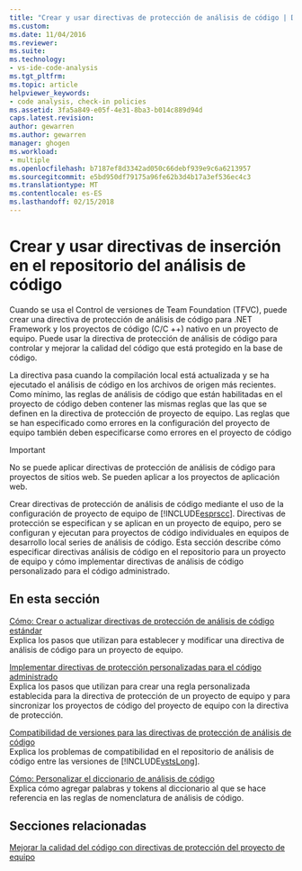 ```yaml
---
title: "Crear y usar directivas de protección de análisis de código | Documentos de Microsoft"
ms.custom: 
ms.date: 11/04/2016
ms.reviewer: 
ms.suite: 
ms.technology:
- vs-ide-code-analysis
ms.tgt_pltfrm: 
ms.topic: article
helpviewer_keywords:
- code analysis, check-in policies
ms.assetid: 3fa5a849-e05f-4e31-8ba3-b014c889d94d
caps.latest.revision: 
author: gewarren
ms.author: gewarren
manager: ghogen
ms.workload:
- multiple
ms.openlocfilehash: b7187ef8d3342ad050c66debf939e9c6a6213957
ms.sourcegitcommit: e5bd950df79175a96fe62b3d4b17a3ef536ec4c3
ms.translationtype: MT
ms.contentlocale: es-ES
ms.lasthandoff: 02/15/2018
---
```

# <a name="creating-and-using-code-analysis-check-in-policies"></a>Crear y usar directivas de inserción en el repositorio del análisis de código
Cuando se usa el Control de versiones de Team Foundation (TFVC), puede crear una directiva de protección de análisis de código para .NET Framework y los proyectos de código (C/C ++) nativo en un proyecto de equipo. Puede usar la directiva de protección de análisis de código para controlar y mejorar la calidad del código que está protegido en la base de código.  
  
 La directiva pasa cuando la compilación local está actualizada y se ha ejecutado el análisis de código en los archivos de origen más recientes. Como mínimo, las reglas de análisis de código que están habilitadas en el proyecto de código deben contener las mismas reglas que las que se definen en la directiva de protección de proyecto de equipo. Las reglas que se han especificado como errores en la configuración del proyecto de equipo también deben especificarse como errores en el proyecto de código  
  
> [!IMPORTANT]
>  No se puede aplicar directivas de protección de análisis de código para proyectos de sitios web. Se pueden aplicar a los proyectos de aplicación web.  
  
 Crear directivas de protección de análisis de código mediante el uso de la configuración de proyecto de equipo de [!INCLUDE[esprscc](../code-quality/includes/esprscc_md.md)]. Directivas de protección se especifican y se aplican en un proyecto de equipo, pero se configuran y ejecutan para proyectos de código individuales en equipos de desarrollo local series de análisis de código. Esta sección describe cómo especificar directivas análisis de código en el repositorio para un proyecto de equipo y cómo implementar directivas de análisis de código personalizado para el código administrado.  
  
## <a name="in-this-section"></a>En esta sección  
 [Cómo: Crear o actualizar directivas de protección de análisis de código estándar](../code-quality/how-to-create-or-update-standard-code-analysis-check-in-policies.md)  
 Explica los pasos que utilizan para establecer y modificar una directiva de análisis de código para un proyecto de equipo.  
  
 [Implementar directivas de protección personalizadas para el código administrado](../code-quality/implementing-custom-code-analysis-check-in-policies-for-managed-code.md)  
 Explica los pasos que utilizan para crear una regla personalizada establecida para la directiva de protección de un proyecto de equipo y para sincronizar los proyectos de código del proyecto de equipo con la directiva de protección.  
  
 [Compatibilidad de versiones para las directivas de protección de análisis de código](../code-quality/version-compatibility-for-code-analysis-check-in-policies.md)  
 Explica los problemas de compatibilidad en el repositorio de análisis de código entre las versiones de [!INCLUDE[vstsLong](../code-quality/includes/vstslong_md.md)].  
  
 [Cómo: Personalizar el diccionario de análisis de código](../code-quality/how-to-customize-the-code-analysis-dictionary.md)  
 Explica cómo agregar palabras y tokens al diccionario al que se hace referencia en las reglas de nomenclatura de análisis de código.  
  
## <a name="related-sections"></a>Secciones relacionadas  
 [Mejorar la calidad del código con directivas de protección del proyecto de equipo](../code-quality/enhancing-code-quality-with-team-project-check-in-policies.md)